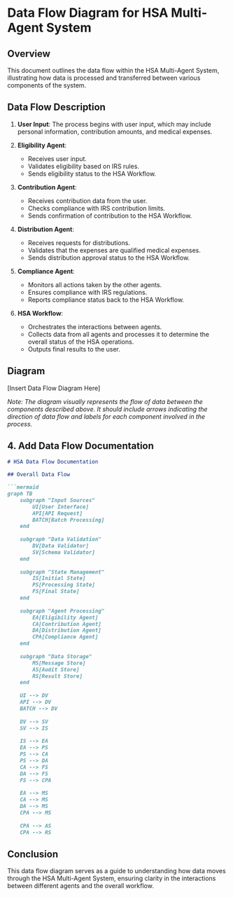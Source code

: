 # Data Flow Diagram for HSA Multi-Agent System

## Overview
This document outlines the data flow within the HSA Multi-Agent System, illustrating how data is processed and transferred between various components of the system.

## Data Flow Description
1. **User Input**: The process begins with user input, which may include personal information, contribution amounts, and medical expenses.

2. **Eligibility Agent**: 
   - Receives user input.
   - Validates eligibility based on IRS rules.
   - Sends eligibility status to the HSA Workflow.

3. **Contribution Agent**: 
   - Receives contribution data from the user.
   - Checks compliance with IRS contribution limits.
   - Sends confirmation of contribution to the HSA Workflow.

4. **Distribution Agent**: 
   - Receives requests for distributions.
   - Validates that the expenses are qualified medical expenses.
   - Sends distribution approval status to the HSA Workflow.

5. **Compliance Agent**: 
   - Monitors all actions taken by the other agents.
   - Ensures compliance with IRS regulations.
   - Reports compliance status back to the HSA Workflow.

6. **HSA Workflow**: 
   - Orchestrates the interactions between agents.
   - Collects data from all agents and processes it to determine the overall status of the HSA operations.
   - Outputs final results to the user.

## Diagram
[Insert Data Flow Diagram Here]

*Note: The diagram visually represents the flow of data between the components described above. It should include arrows indicating the direction of data flow and labels for each component involved in the process.* 

## 4. Add Data Flow Documentation

```markdown
# HSA Data Flow Documentation

## Overall Data Flow

```mermaid
graph TB
    subgraph "Input Sources"
        UI[User Interface]
        API[API Request]
        BATCH[Batch Processing]
    end
    
    subgraph "Data Validation"
        DV[Data Validator]
        SV[Schema Validator]
    end
    
    subgraph "State Management"
        IS[Initial State]
        PS[Processing State]
        FS[Final State]
    end
    
    subgraph "Agent Processing"
        EA[Eligibility Agent]
        CA[Contribution Agent]
        DA[Distribution Agent]
        CPA[Compliance Agent]
    end
    
    subgraph "Data Storage"
        MS[Message Store]
        AS[Audit Store]
        RS[Result Store]
    end
    
    UI --> DV
    API --> DV
    BATCH --> DV
    
    DV --> SV
    SV --> IS
    
    IS --> EA
    EA --> PS
    PS --> CA
    PS --> DA
    CA --> FS
    DA --> FS
    FS --> CPA
    
    EA --> MS
    CA --> MS
    DA --> MS
    CPA --> MS
    
    CPA --> AS
    CPA --> RS
```

## Conclusion
This data flow diagram serves as a guide to understanding how data moves through the HSA Multi-Agent System, ensuring clarity in the interactions between different agents and the overall workflow.